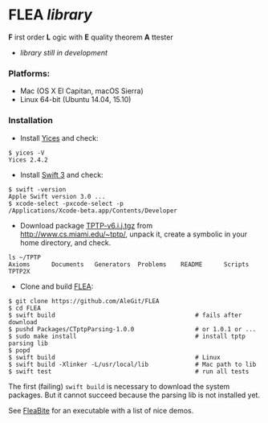 # FLEA *library*
**F** irst order **L** ogic with **E** quality theorem **A** ttester

- *library still in development*

### Platforms:
- Mac (OS X El Capitan, macOS Sierra)
- Linux 64-bit (Ubuntu 14.04, 15.10)

### Installation

- Install [Yices](http://yices.csl.sri.com) and check:
```
$ yices -V
Yices 2.4.2
```
- Install [Swift 3](https://swift.org/download/) and check:
```
$ swift -version
Apple Swift version 3.0 ...
$ xcode-select -pxcode-select -p
/Applications/Xcode-beta.app/Contents/Developer
```
- Download package [TPTP-v6.i.j.tgz](http://www.cs.miami.edu/~tptp/) from http://www.cs.miami.edu/~tptp/, unpack it,
create a symbolic in your home directory, and check.
```
ls ~/TPTP
Axioms		Documents	Generators	Problems	README		Scripts		TPTP2X
```
- Clone and build [FLEA](https://github.com/AleGit/FLEA):
```
$ git clone https://github.com/AleGit/FLEA
$ cd FLEA
$ swift build                                       # fails after download
$ pushd Packages/CTptpParsing-1.0.0                 # or 1.0.1 or ...
$ sudo make install                                 # install tptp parsing lib
$ popd
$ swift build                                       # Linux
$ swift build -Xlinker -L/usr/local/lib             # Mac path to lib
$ swift test                                        # run all tests
```
The first (failing) `swift build` is necessary to download the system packages. But it cannot succeed because the parsing lib is not installed yet.

See [FleaBite](https://github.com/AleGit/FleaBite) for an
executable with a list of nice demos.
